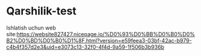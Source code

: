 # Qarshilik-test
Ishlatish uchun web site:https://website827427.nicepage.io/%D0%93%D0%BB%D0%B0%D0%B2%D0%BD%D0%B0%D1%8F.html?version=e59feea3-03bf-42ac-b979-c4b4f357d2e3&uid=e3073c13-32f0-4f4d-9a59-1f506b3b936b
